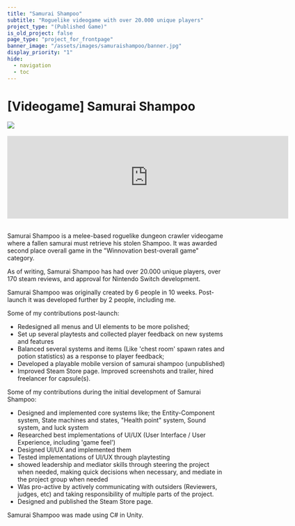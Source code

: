 ```yaml
---
title: "Samurai Shampoo"
subtitle: "Roguelike videogame with over 20.000 unique players"
project_type: "(Published Game)"
is_old_project: false
page_type: "project_for_frontpage"
banner_image: "/assets/images/samuraishampoo/banner.jpg"
display_priority: "1"
hide:
  - navigation
  - toc
---
```

<h1 class="text-center">[Videogame] Samurai Shampoo</h1>

<div class="row justify-content-center">
  <img src="/assets/images/samuraishampoo/gameplay.gif">
</div>
<br>

<div class="steam-iframe d-flex justify-content-center">
  <iframe src="https://store.steampowered.com/widget/1667770/" frameborder="0" width="646" height="190" allowTransparency="true"></iframe>
</div>

<br>

<p>
  Samurai Shampoo is a melee-based roguelike dungeon crawler videogame where a fallen samurai must retrieve his stolen Shampoo. It was awarded second place overall game in the "Winnovation best-overall game" category.</p>

<p>As of writing, Samurai Shampoo has had over 20.000 unique players, over 170 steam reviews, and approval for Nintendo Switch development.</p>

<p>Samurai Shampoo was originally created by 6 people in 10 weeks. Post-launch it was developed further by 2 people, including me.
</p>

<p>
  Some of my contributions post-launch:
</p>
<ul>
  <li>Redesigned all menus and UI elements to be more polished;</li>
  <li>Set up several playtests and collected player feedback on new systems and features</li>
  <li>Balanced several systems and items (Like 'chest room' spawn rates and potion statistics) as a response to player feedback; </li>
  <li>Developed a playable mobile version of samurai shampoo (unpublished)</li>
  <li>Improved Steam Store page. Improved screenshots and trailer, hired freelancer for capsule(s).</li>
</ul>

<p>
  Some of my contributions during the initial development of Samurai Shampoo:
</p>
<ul>
  <li>Designed and implemented core systems like; the Entity-Component system, State machines and states, "Health point" system, Sound system, and luck system</li>
  <li>Researched best implementations of UI/UX (User Interface / User Experience, including 'game feel')</li>
  <li>Designed UI/UX and implemented them</li>
  <li>Tested implementations of UI/UX through playtesting</li>
  <li>showed leadership and mediator skills through steering the project when needed, making quick decisions when necessary, and mediate in the project group when needed </li>
  <li>Was pro-active by actively communicating with outsiders (Reviewers, judges, etc) and taking responsibility of multiple parts of the project.</li>
  <li>Designed and published the Steam Store page. </li>
</ul>

<p></p>

<p>Samurai Shampoo was made using C# in Unity.</p>


